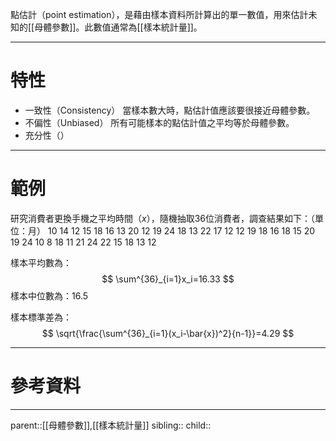 點估計（point estimation），是藉由樣本資料所計算出的單一數值，用來估計未知的[[母體參數]]。此數值通常為[[樣本統計量]]。
- - -
# 特性
- 一致性（Consistency）
當樣本數大時，點估計值應該要很接近母體參數。
- 不偏性（Unbiased）
所有可能樣本的點估計值之平均等於母體參數。
- 充分性（）
- - -
# 範例
研究消費者更換手機之平均時間（$x$），隨機抽取36位消費者，調查結果如下：（單位：月）
10 14 12 15 18 16 13 20 12 19 24 18
13 22 17 12 12 19 18 16 18 15 20 19
24 10 8 18 11 21 24 22 15 18 13 12

樣本平均數為：
$$
\sum^{36}_{i=1}x_i=16.33
$$
樣本中位數為：$16.5$

樣本標準差為：
$$
\sqrt{\frac{\sum^{36}_{i=1}(x_i-\bar{x})^2}{n-1}}=4.29
$$
- - -
# 參考資料

- - -
parent::[[母體參數]],[[樣本統計量]]
sibling::
child::